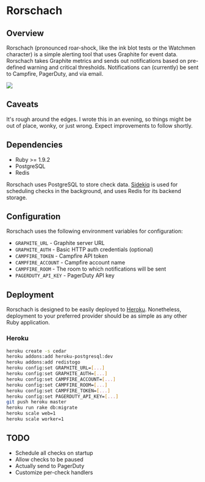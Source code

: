 # Rorschach

## Overview

Rorschach (pronounced roar-shock, like the ink blot tests or the Watchmen character) is a simple alerting tool that uses Graphite for event data. Rorschach takes Graphite metrics and sends out notifications based on pre-defined warning and critical thresholds. Notifications can (currently) be sent to Campfire, PagerDuty, and via email.

![](http://i.imgur.com/Gyvvt.png)

## Caveats

It's rough around the edges. I wrote this in an evening, so things might be out of place, wonky, or just wrong. Expect improvements to follow shortly.

## Dependencies

* Ruby >= 1.9.2
* PostgreSQL
* Redis

Rorschach uses PostgreSQL to store check data. [Sidekiq](https://github.com/mperham/sidekiq) is used for scheduling checks in the background, and uses Redis for its backend storage.

## Configuration

Rorschach uses the following environment variables for configuration:

* `GRAPHITE_URL` - Graphite server URL
* `GRAPHITE_AUTH` - Basic HTTP auth credentials (optional)
* `CAMPFIRE_TOKEN` - Campfire API token
* `CAMPFIRE_ACCOUNT` - Campfire account name
* `CAMPFIRE_ROOM` - The room to which notifications will be sent
* `PAGERDUTY_API_KEY` - PagerDuty API key

## Deployment

Rorschach is designed to be easily deployed to [Heroku](http://heroku.com). Nonetheless, deployment to your preferred provider should be as simple as any other Ruby application.

### Heroku

```bash
heroku create -s cedar
heroku addons:add heroku-postgresql:dev
heroku addons:add redistogo
heroku config:set GRAPHITE_URL=[...]
heroku config:set GRAPHITE_AUTH=[...]
heroku config:set CAMPFIRE_ACCOUNT=[...]
heroku config:set CAMPFIRE_ROOM=[...]
heroku config:set CAMPFIRE_TOKEN=[...]
heroku config:set PAGERDUTY_API_KEY=[...]
git push heroku master
heroku run rake db:migrate
heroku scale web=1
heroku scale worker=1
```

## TODO

* Schedule all checks on startup
* Allow checks to be paused
* Actually send to PagerDuty
* Customize per-check handlers